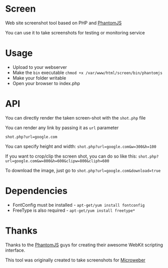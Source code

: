 Screen
======

Web site screenshot tool based on PHP and [PhantomJS](http://phantomjs.org/ "")

You can use it to take screenshots for testing or monitoring service


Usage
======

* Upload to your webserver 
* Make the `bin` executable `chmod +x /var/www/html/screen/bin/phantomjs`
* Make your folder writable
* Open your browser to index.php


API
=====

You can directly render the taken screen-shot with the `shot.php` file

You can render any link by passing it as `url` parameter

`shot.php?url=google.com`

You can specify height and width:
`shot.php?url=google.com&w=300&h=100`

If you want to crop/clip the screen shot, you can do so like this:
`shot.php?url=google.com&w=800&h=600&clipw=800&cliph=600`

To download the image, just go to `shot.php?url=google.com&download=true`

 
Dependencies
=====
 * FontConfig must be installed -  `apt-get/yum install fontconfig`
 * FreeType is also required - `apt-get/yum install freetype*`


Thanks
====
Thanks to the [PhantomJS](http://phantomjs.org/ "Headless browser") guys for creating their awesome WebKit scripting interface.

This tool was originally created to take screenshots for [Microweber](http://microweber.com/ "open source cms")
